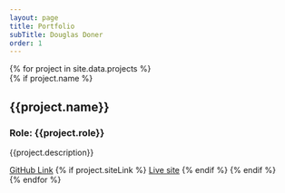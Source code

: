 ```yaml
---
layout: page
title: Portfolio
subTitle: Douglas Doner
order: 1
---
```


<div class="columns-9">
{% for project in site.data.projects %}
  <div class="work-container">
	  {% if project.name %}
	  <h2>{{project.name}}</h2>
	  <h3>Role: {{project.role}}</h3>
	  <p>{{project.description}}</p>
	  <a class="page-link" href="{{ project.githubLink | prepend: site.baseurl }}">GitHub Link</a>
	  	{% if project.siteLink %}
	  	<a href="{{ project.siteLink}}" target="_blank">Live site</a>
	  	{% endif %}
	  {% endif %}
  </div>
{% endfor %}
</div>